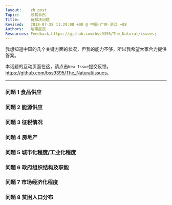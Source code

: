 ```yaml
---
layout:    zh_post
Topic:     顺其自然
Title:     待解决问题
Revised:   2018-07-28 11:29:00 +08 @ 中国-广东-湛江 +08
Authors:   璀璨星辰
Resources: Feedback,https://github.com/bss9395/The_Natural/issues;
---
```


我想知道中国的几个关键方面的状况，但我的能力不够，所以我希望大家合力提供答案。

本话题的互动页面在这，请点击`New Issue`提交反馈，<https://github.com/bss9395/The_Natural/issues>。

--------------------------------------------------------------------------------

### 问题 1 食品供应

### 问题 2 能源供应

### 问题 3 征税情况

### 问题 4 房地产

### 问题 5 城市化程度/工业化程度

### 问题 6 政府组织结构及职能

### 问题 7 市场经济化程度

### 问题 8 贫困人口分布